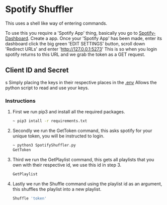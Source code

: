 # Spotify Shuffler

This uses a shell like way of entering commands.

To use this you require a 'Spotify App' thing, basically you go to [Spotify-Dashboard](https://developer.spotify.com/dashboard/login).
Create a app. Once your 'Spotify App' has been made, enter its dashboard click the big green 'EDIT SETTINGS' button, scroll down 'Redirect URLs' and enter 'http://127.0.0.1:5273' This is so when you login spotify returns to this URL and we grab the token as a GET request.

## Client ID and Secret
s
Simply placing the keys in their respective places in the [.env](/.env) Allows the python script to read and use your keys.

### Instructions

1. First we run pip3 and install all the required packages.

    ```bash
    ~ pip3 intall -r requirements.txt
    ```

2. Secondly we run the GetToken command, this asks spotify for your unique token, you will be instructed to login.

    ```bash
    ~ python3 SpotifyShuffler.py
    GetToken
    ```

3. Third we run the GetPlaylist command, this gets all playlists that you own with their respective id, we use this id in step 3.

    ```bash
    GetPlaylist
    ```

4. Lastly we run the Shuffle command using the playlist id as an argument, this shuffles the playlist into a new playlist.

     ```bash
    Shuffle 'token'
    ```
